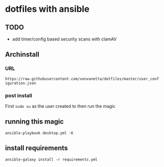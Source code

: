 # dotfiles with ansible

## TODO
* add timer/config based security scans with clamAV

## Archinstall

### URL
`https://raw.githubusercontent.com/xonvanetta/dotfiles/master/user_configuration.json`

### post install
First `sudo su` as the user created to then run the magic

## running this magic
`ansible-playbook desktop.yml -K`

## install requirements
`ansible-galaxy install -r requirements.yml`